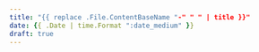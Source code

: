 ```yaml
---
title: "{{ replace .File.ContentBaseName "-" " " | title }}"
date: {{ .Date | time.Format ":date_medium" }}
draft: true
---
```


